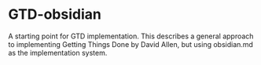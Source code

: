 # GTD-obsidian
A starting point for GTD implementation.  This describes a general approach to implementing Getting Things Done by David Allen, but using obsidian.md as the implementation system.


